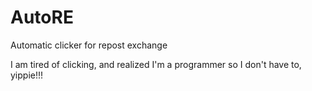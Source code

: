 # AutoRE
Automatic clicker for repost exchange


I am tired of clicking, and realized I'm a programmer so I don't have to, yippie!!!
